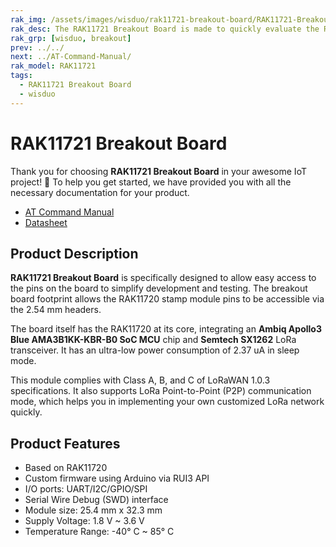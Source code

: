 ```yaml
---
rak_img: /assets/images/wisduo/rak11721-breakout-board/RAK11721-Breakout.png
rak_desc: The RAK11721 Breakout Board is made to quickly evaluate the RAK11720 stamp module. The form factor of the board allows access to most GPIOs.
rak_grp: [wisduo, breakout]
prev: ../../
next: ../AT-Command-Manual/
rak_model: RAK11721
tags:
  - RAK11721 Breakout Board
  - wisduo
---
```


# RAK11721 Breakout Board

Thank you for choosing **RAK11721 Breakout Board** in your awesome IoT project! 🎉 To help you get started, we have provided you with all the necessary documentation for your product.

* [AT Command Manual](../AT-Command-Manual/)
* [Datasheet](../Datasheet/)

## Product Description

**RAK11721 Breakout Board** is specifically designed to allow easy access to the pins on the board to simplify development and testing. The breakout board footprint allows the RAK11720 stamp module pins to be accessible via the 2.54&nbsp;mm headers.

The board itself has the RAK11720 at its core, integrating an **Ambiq Apollo3 Blue AMA3B1KK-KBR-B0 SoC MCU** chip and **Semtech SX1262** LoRa transceiver. It has an ultra-low power consumption of 2.37&nbsp;uA in sleep mode.

This module complies with Class A, B, and C of LoRaWAN 1.0.3 specifications. It also supports LoRa Point-to-Point (P2P) communication mode, which helps you in implementing your own customized LoRa network quickly.

## Product Features

- Based on RAK11720
- Custom firmware using Arduino via RUI3 API
- I/O ports: UART/I2C/GPIO/SPI
- Serial Wire Debug (SWD) interface
- Module size: 25.4&nbsp;mm x 32.3&nbsp;mm
- Supply Voltage: 1.8&nbsp;V ~ 3.6&nbsp;V
- Temperature Range: -40°&nbsp;C ~ 85°&nbsp;C
